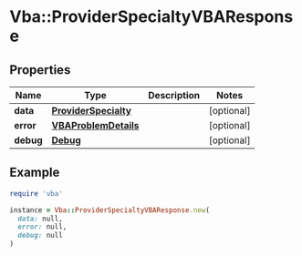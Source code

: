 # Vba::ProviderSpecialtyVBAResponse

## Properties

| Name | Type | Description | Notes |
| ---- | ---- | ----------- | ----- |
| **data** | [**ProviderSpecialty**](ProviderSpecialty.md) |  | [optional] |
| **error** | [**VBAProblemDetails**](VBAProblemDetails.md) |  | [optional] |
| **debug** | [**Debug**](Debug.md) |  | [optional] |

## Example

```ruby
require 'vba'

instance = Vba::ProviderSpecialtyVBAResponse.new(
  data: null,
  error: null,
  debug: null
)
```

